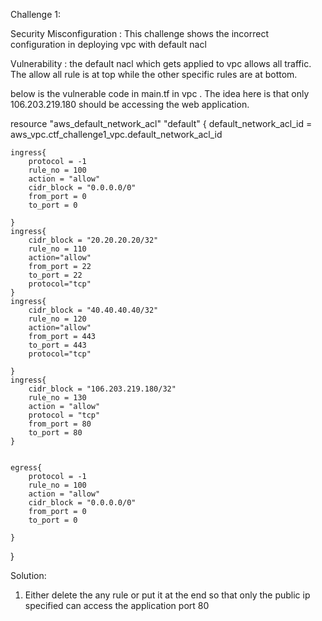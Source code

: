 
Challenge 1:

Security Misconfiguration : This challenge shows the incorrect configuration in deploying vpc with default nacl

Vulnerability : the default nacl which gets applied to vpc allows all traffic. The allow all rule is at top while the other specific rules are at bottom.

below is the vulnerable code in main.tf in vpc . The idea here is that only 106.203.219.180 should be accessing the web application. 


resource "aws_default_network_acl" "default"
{
    default_network_acl_id = aws_vpc.ctf_challenge1_vpc.default_network_acl_id
    
    ingress{
        protocol = -1
        rule_no = 100
        action = "allow"
        cidr_block = "0.0.0.0/0"
        from_port = 0
        to_port = 0

    }
    ingress{
        cidr_block = "20.20.20.20/32"
        rule_no = 110
        action="allow"
        from_port = 22
        to_port = 22
        protocol="tcp"
    }
    ingress{
        cidr_block = "40.40.40.40/32"
        rule_no = 120
        action="allow"
        from_port = 443
        to_port = 443
        protocol="tcp"
            
    }
    ingress{
        cidr_block = "106.203.219.180/32"
        rule_no = 130
        action = "allow"
        protocol = "tcp"
        from_port = 80
        to_port = 80
    }
    

    egress{
        protocol = -1
        rule_no = 100
        action = "allow"
        cidr_block = "0.0.0.0/0"
        from_port = 0
        to_port = 0
        
    }
    
      
}

Solution: 

1) Either delete the any rule or put it at the end so that only the public ip specified can access the application port 80 
